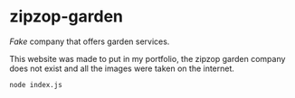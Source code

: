 # zipzop-garden
*Fake* company that offers garden services.

This website was made to put in my portfolio, the zipzop garden company does not exist and all the images were taken on the internet.

```
node index.js
```
